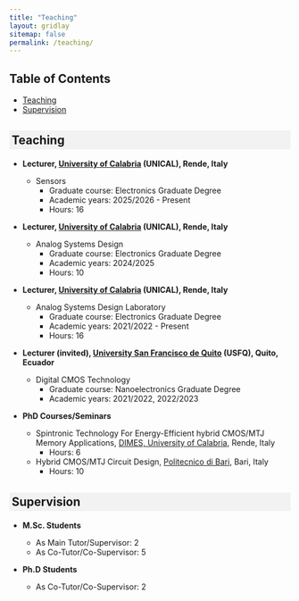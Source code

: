 ```yaml
---
title: "Teaching"
layout: gridlay
sitemap: false
permalink: /teaching/
---
```


## Table of Contents
- [Teaching](#teaching)
- [Supervision](#supervision)

<h2 style="background-color: #f2f2f2; padding: 0.2em;"> Teaching </h2>
<a id="teaching"></a>

* <strong>Lecturer, <a href="https://www.unical.it/" target="_blank">University of Calabria</a> (UNICAL), Rende, Italy</strong>
    * Sensors 
        * Graduate course: Electronics Graduate Degree
        * Academic years: 2025/2026 - Present
        * Hours: 16

* <strong>Lecturer, <a href="https://www.unical.it/" target="_blank">University of Calabria</a> (UNICAL), Rende, Italy</strong>
    * Analog Systems Design 
        * Graduate course: Electronics Graduate Degree
        * Academic years: 2024/2025
        * Hours: 10

* <strong>Lecturer, <a href="https://www.unical.it/" target="_blank">University of Calabria</a> (UNICAL), Rende, Italy</strong>
    * Analog Systems Design Laboratory
        * Graduate course: Electronics Graduate Degree
        * Academic years: 2021/2022 - Present
        * Hours: 16

* <strong>Lecturer (invited), <a href="https://www.usfq.edu.ec/en" target="_blank">University San Francisco de Quito</a> (USFQ), Quito, Ecuador</strong>
    * Digital CMOS Technology
        * Graduate course: Nanoelectronics Graduate Degree
        * Academic years: 2021/2022, 2022/2023

* <strong>PhD Courses/Seminars</strong>
    * Spintronic Technology For Energy-Efficient hybrid CMOS/MTJ Memory Applications, <a href="https://dimes.unical.it/" target="_blank">DIMES, University of Calabria</a>, Rende, Italy
        * Hours: 6
    * Hybrid CMOS/MTJ Circuit Design, <a href="https://orientami.poliba.it/" target="_blank">Politecnico di Bari</a>, Bari, Italy
        * Hours: 10

<h2 style="background-color: #f2f2f2; padding: 0.2em;"> Supervision </h2>
<a id="supervision"></a>

* <strong>M.Sc. Students</strong>
    * As Main Tutor/Supervisor: 2
    * As Co-Tutor/Co-Supervisor: 5

* <strong>Ph.D Students</strong>
    * As Co-Tutor/Co-Supervisor: 2


